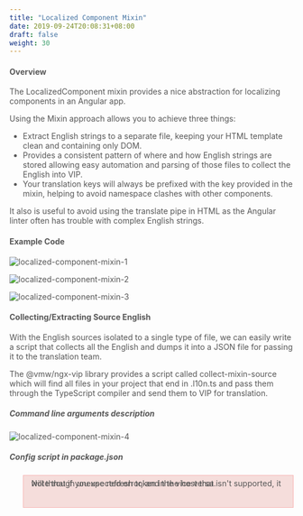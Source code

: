 ```yaml
---
title: "Localized Component Mixin"
date: 2019-09-24T20:08:31+08:00
draft: false
weight: 30
---
```


#### **Overview**

The LocalizedComponent mixin provides a nice abstraction for localizing components in an Angular app.

Using the Mixin approach allows you to achieve three things:

- Extract English strings to a separate file, keeping your HTML template clean and containing only DOM.
- Provides a consistent pattern of where and how English strings are stored allowing easy automation and parsing of those files to collect the English into VIP.
- Your translation keys will always be prefixed with the key provided in the mixin, helping to avoid namespace clashes with other components.

It also is useful to avoid using the translate pipe in HTML as the Angular linter often has trouble with complex English strings.

#### **Example Code**

![localized-component-mixin-1](https://github.com/zmengjiao/singleton/raw/website/content/en/images/localized-component-mixin/localized-component-mixin-1.png)


![localized-component-mixin-2](https://github.com/zmengjiao/singleton/raw/website/content/en/images/localized-component-mixin/localized-component-mixin-2.png)


![localized-component-mixin-3](https://github.com/zmengjiao/singleton/raw/website/content/en/images/localized-component-mixin/localized-component-mixin-3.png)


#### **Collecting/Extracting Source English**

With the English sources isolated to a single type of file, we can easily write a script that collects all the English and dumps it into a JSON file for passing it to the translation team.

The @vmw/ngx-vip library provides a script called collect-mixin-source which will find all files in your project that end in .l10n.ts and pass them through the TypeScript compiler and send them to VIP for translation.

##### **Command line arguments description**

![localized-component-mixin-4](https://github.com/zmengjiao/singleton/raw/website/content/en/images/localized-component-mixin/localized-component-mixin-4.png)

##### **Config script in package.json**

>Note that if you use refresh token in the host that isn't supported, it will through unexpected error, and the vice versa.




<style>
    html {
        font-family: Metropolis;
        color: #575757;
    }
    section strong {
        font-weight: 400;
    }
    /* ul li {
        list-style: circle;
    } */
    blockquote {
        background: #f5dddb;
        border: 1px solid #f8b5b4;
        height: 3.5rem;
        line-height: 0rem;
        color: #575757;
    }
</style>